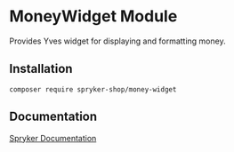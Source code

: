 # MoneyWidget Module

Provides Yves widget for displaying and formatting money.

## Installation

```
composer require spryker-shop/money-widget
```

## Documentation

[Spryker Documentation](https://academy.spryker.com)
